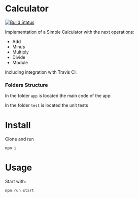 # Calculator
[![Build Status](https://app.travis-ci.com/JuanZea/ArquitecturaDeSoftware.svg?branch=main)](https://app.travis-ci.com/JuanZea/ArquitecturaDeSoftware)

Implementation of a Simple Calculator with the next operations:

* Add
* Minus
* Multiply
* Divide
* Module

Including integration with Travis CI.

### Folders Structure

In the folder `app` is located the main code of the app

In the folder `test` is located the unit tests

# Install
Clone and run 
```shell
npm i
```

# Usage
Start with:
```shell
npm run start
```
